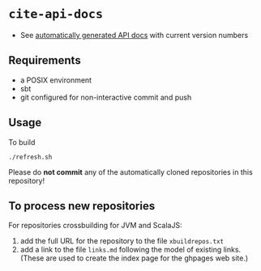 # `cite-api-docs`

- See [automatically generated API docs](https://cite-architecture.github.io/cite-api-docs) with current version numbers


## Requirements

- a POSIX environment
- sbt
- git configured for non-interactive commit and push

## Usage

To build

    ./refresh.sh

Please do **not commit** any of the automatically cloned repositories in this repository!


## To process new repositories

For repositories crossbuilding for JVM and ScalaJS:

1. add the full URL for the repository to the file `xbuildrepos.txt`
2. add a link to the file `links.md` following the model of existing links.  (These are used to create the index page for the ghpages web site.)

